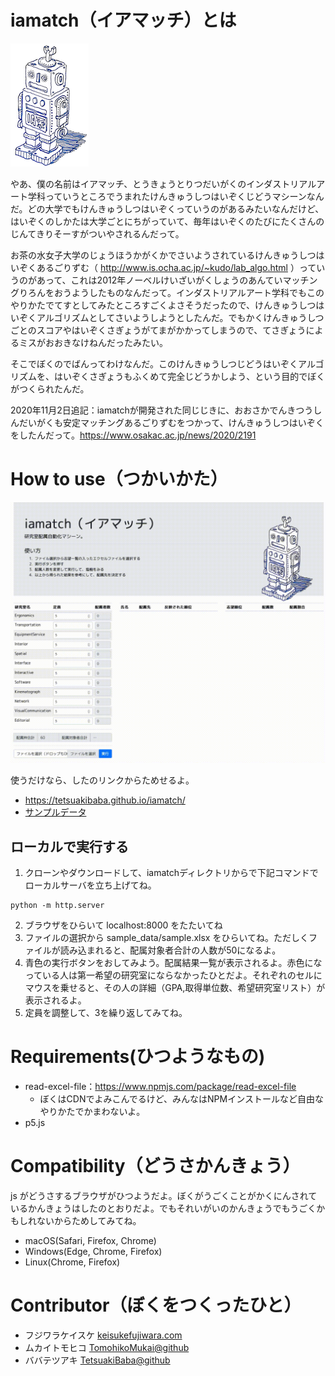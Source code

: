 
# iamatch（イアマッチ）とは
![icon](assets/images/iamatch_small.png)

やあ、僕の名前はイアマッチ、とうきょうとりつだいがくのインダストリアルアート学科っていうところでうまれたけんきゅうしつはいぞくじどうマシーンなんだ。どの大学でもけんきゅうしつはいぞくっていうのがあるみたいなんだけど、はいぞくのしかたは大学ごとにちがっていて、毎年はいぞくのたびにたくさんのじんてきりそーすがついやされるんだって。

お茶の水女子大学のじょうほうかがくかでさいようされているけんきゅうしつはいぞくあるごりずむ（ http://www.is.ocha.ac.jp/~kudo/lab_algo.html ）っていうのがあって、これは2012年ノーベルけいざいがくしょうのあんていマッチングりろんをおうようしたものなんだって。インダストリアルアート学科でもこのやりかたでてすとしてみたところすごくよさそうだったので、けんきゅうしつはいぞくアルゴリズムとしてさいようしようとしたんだ。でもかくけんきゅうしつごとのスコアやはいぞくさぎょうがてまがかかってしまうので、てさぎょうによるミスがおおきなけねんだったみたい。

そこでぼくのでばんってわけなんだ。このけんきゅうしつじどうはいぞくアルゴリズムを、はいぞくさぎょうもふくめて完全じどうかしよう、という目的でぼくがつくられたんだ。

2020年11月2日追記：iamatchが開発された同じじきに、おおさかでんきつうしんだいがくも安定マッチングあるごりずむをつかって、けんきゅうしつはいぞくをしたんだって。https://www.osakac.ac.jp/news/2020/2191 


# How to use（つかいかた）
![teaser](teaser.gif)

使うだけなら、したのリンクからためせるよ。
  * https://tetsuakibaba.github.io/iamatch/
  * [サンプルデータ](https://github.com/TetsuakiBaba/iamatch/blob/master/sample_data/sample.xlsx )

## ローカルで実行する
1. クローンやダウンロードして、iamatchディレクトリからで下記コマンドでローカルサーバを立ち上げてね。
```
python -m http.server
  ```
2. ブラウザをひらいて localhost:8000 をたたいてね
3. ファイルの選択から sample_data/sample.xlsx をひらいてね。ただしくファイルが読み込まれると、配属対象者合計の人数が50になるよ。
4. 青色の実行ボタンをおしてみよう。配属結果一覧が表示されるよ。赤色になっている人は第一希望の研究室にならなかったひとだよ。それぞれのセルにマウスを乗せると、その人の詳細（GPA,取得単位数、希望研究室リスト）が表示されるよ。
5. 定員を調整して、3を繰り返してみてね。


# Requirements(ひつようなもの)
- read-excel-file：https://www.npmjs.com/package/read-excel-file
  - ぼくはCDNでよみこんでるけど、みんなはNPMインストールなど自由なやりかたでかまわないよ。
- p5.js

# Compatibility（どうさかんきょう）
js がどうさするブラウザがひつようだよ。ぼくがうごくことがかくにんされているかんきょうはしたのとおりだよ。でもそれいがいのかんきょうでもうごくかもしれないからためしてみてね。
- macOS(Safari, Firefox, Chrome)
- Windows(Edge, Chrome, Firefox)
- Linux(Chrome, Firefox)

# Contributor（ぼくをつくったひと）
- フジワラケイスケ [keisukefujiwara.com](https://www.keisukefujiwara.com)
- ムカイトモヒコ [TomohikoMukai@github](https://github.com/TomohikoMukai)
- ババテツアキ [TetsuakiBaba@github](https://github.com/TetsuakiBaba)